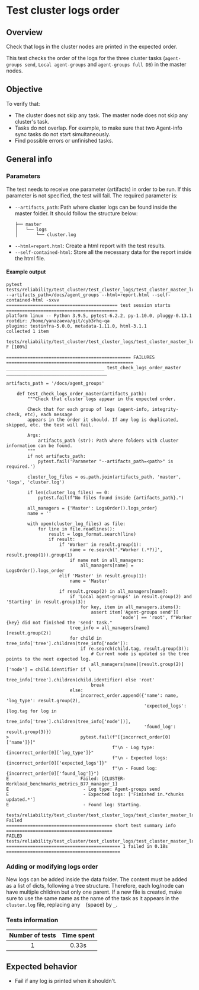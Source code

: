 # Test cluster logs order

## Overview 

Check that logs in the cluster nodes are printed in the expected order.

This test checks the order of the logs for the three cluster tasks (`agent-groups send`, `Local agent-groups` and `agent-groups full DB`) in the master nodes. 

## Objective

To verify that:
- The cluster does not skip any task. The master node does not skip any cluster's task.
- Tasks do not overlap. For example, to make sure that two Agent-info sync tasks do not start simultaneously.
- Find possible errors or unfinished tasks.

## General info
### Parameters
The test needs to receive one parameter (artifacts) in order to be run. If this parameter is not specified, the test will fail. The required parameter is:
- `--artifacts_path`: Path where cluster logs can be found inside the master folder. It should follow the structure below:
    ```.
    ├── master
    │   └── logs
    │       └── cluster.log
    ```
- `--html=report.html`: Create a html report with the test results. 
- `--self-contained-html`: Store all the necessary data for the report inside the html file.

#### Example output
```shell
pytest tests/reliability/test_cluster/test_cluster_logs/test_cluster_master_logs_order/ --artifacts_path=/docs/agent_groups --html=report.html --self-contained-html -sxvv 
========================================== test session starts ==========================================
platform linux -- Python 3.9.5, pytest-6.2.2, py-1.10.0, pluggy-0.13.1
rootdir: /home/yanazaeva/git/cyb3rhq-qa
plugins: testinfra-5.0.0, metadata-1.11.0, html-3.1.1
collected 1 item                                                                                        

tests/reliability/test_cluster/test_cluster_logs/test_cluster_master_logs_order/test_cluster_master_logs_order.py F [100%]

=============================================== FAILURES ================================================
_____________________________________ test_check_logs_order_master ______________________________________

artifacts_path = '/docs/agent_groups'

    def test_check_logs_order_master(artifacts_path):
        """Check that cluster logs appear in the expected order.
    
        Check that for each group of logs (agent-info, integrity-check, etc), each message
        appears in the order it should. If any log is duplicated, skipped, etc. the test will fail.
    
        Args:
            artifacts_path (str): Path where folders with cluster information can be found.
        """
        if not artifacts_path:
            pytest.fail('Parameter "--artifacts_path=<path>" is required.')
    
        cluster_log_files = os.path.join(artifacts_path, 'master', 'logs', 'cluster.log')
    
        if len(cluster_log_files) == 0:
            pytest.fail(f"No files found inside {artifacts_path}.")
    
        all_managers = {'Master': LogsOrder().logs_order}
        name = ''
    
        with open(cluster_log_files) as file:
            for line in file.readlines():
                result = logs_format.search(line)
                if result:
                    if 'Worker' in result.group(1):
                        name = re.search('.*Worker (.*?)]', result.group(1)).group(1)
                        if name not in all_managers:
                            all_managers[name] = LogsOrder().logs_order
                    elif 'Master' in result.group(1):
                        name = 'Master'
    
                    if result.group(2) in all_managers[name]:
                        if 'Local agent-groups' in result.group(2) and 'Starting' in result.group(3):
                            for key, item in all_managers.items():
                                assert item['Agent-groups send'][
                                           'node'] == 'root', f"Worker {key} did not finished the 'send' task."
                        tree_info = all_managers[name][result.group(2)]
                        for child in tree_info['tree'].children(tree_info['node']):
                            if re.search(child.tag, result.group(3)):
                                # Current node is updated so the tree points to the next expected log.
                                all_managers[name][result.group(2)]['node'] = child.identifier if \
                                    tree_info['tree'].children(child.identifier) else 'root'
                                break
                        else:
                            incorrect_order.append({'name': name, 'log_type': result.group(2),
                                                    'expected_logs': [log.tag for log in
                                                                      tree_info['tree'].children(tree_info['node'])],
                                                    'found_log': result.group(3)})
>                           pytest.fail(f"[{incorrect_order[0]['name']}]"
                                        f"\n - Log type: {incorrect_order[0]['log_type']}"
                                        f"\n - Expected logs: {incorrect_order[0]['expected_logs']}"
                                        f"\n - Found log: {incorrect_order[0]['found_log']}")
E                           Failed: [CLUSTER-Workload_benchmarks_metrics_B77_manager_1]
E                            - Log type: Agent-groups send
E                            - Expected logs: ['Finished in.*chunks updated.*']
E                            - Found log: Starting.

tests/reliability/test_cluster/test_cluster_logs/test_cluster_master_logs_order/test_cluster_master_logs_order.py:96: Failed
======================================== short test summary info ========================================
FAILED tests/reliability/test_cluster/test_cluster_logs/test_cluster_master_logs_order/test_cluster_master_logs_order.py::test_check_logs_order_master
=========================================== 1 failed in 0.18s ===========================================
```

### Adding or modifying logs order
New logs can be added inside the data folder. The content must be added as a list of dicts, following a tree structure. Therefore, each log/node can have multiple children but only one parent. If a new file is created, make sure to use the same name as the name of the task as it appears in the `cluster.log` file, replacing any ` ` (space) by `_`.

### Tests information

| Number of tests | Time spent |
|:--:|:--:|
| 1 | 0.33s |

## Expected behavior

- Fail if any log is printed when it shouldn't.
